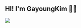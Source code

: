 <h2>HI! I'm GayoungKim 🤟🏻</h2>
<img src="https://github-readme-stats.vercel.app/api?username=JUGGUM&show_icons=true&theme=solarized-light"/>
